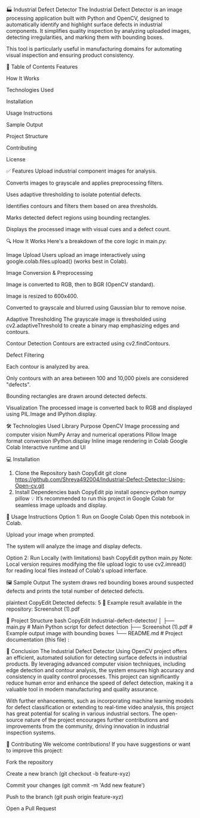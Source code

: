 🏭 Industrial Defect Detector
The Industrial Defect Detector is an image processing application built with Python and OpenCV, designed to automatically identify and highlight surface defects in industrial components. It simplifies quality inspection by analyzing uploaded images, detecting irregularities, and marking them with bounding boxes.

This tool is particularly useful in manufacturing domains for automating visual inspection and ensuring product consistency.

📌 Table of Contents
Features

How It Works

Technologies Used

Installation

Usage Instructions

Sample Output

Project Structure

Contributing

License

✅ Features
Upload industrial component images for analysis.

Converts images to grayscale and applies preprocessing filters.

Uses adaptive thresholding to isolate potential defects.

Identifies contours and filters them based on area thresholds.

Marks detected defect regions using bounding rectangles.

Displays the processed image with visual cues and a defect count.

🔍 How It Works
Here's a breakdown of the core logic in main.py:

Image Upload
Users upload an image interactively using google.colab.files.upload() (works best in Colab).

Image Conversion & Preprocessing

Image is converted to RGB, then to BGR (OpenCV standard).

Image is resized to 600x400.

Converted to grayscale and blurred using Gaussian blur to remove noise.

Adaptive Thresholding
The grayscale image is thresholded using cv2.adaptiveThreshold to create a binary map emphasizing edges and contours.

Contour Detection
Contours are extracted using cv2.findContours.

Defect Filtering

Each contour is analyzed by area.

Only contours with an area between 100 and 10,000 pixels are considered "defects".

Bounding rectangles are drawn around detected defects.

Visualization
The processed image is converted back to RGB and displayed using PIL.Image and IPython.display.

🛠 Technologies Used
Library	Purpose
OpenCV	Image processing and computer vision
NumPy	Array and numerical operations
Pillow	Image format conversion
IPython.display	Inline image rendering in Colab
Google Colab	Interactive runtime and UI

💻 Installation
1. Clone the Repository
bash
CopyEdit
git clone https://github.com/Shreya492004/Industrial-Defect-Detector-Using-Open-cv.git
2. Install Dependencies
bash
CopyEdit
pip install opencv-python numpy pillow
💡 It’s recommended to run this project in Google Colab for seamless image uploads and display.

🚀 Usage Instructions
Option 1: Run on Google Colab
Open this notebook in Colab.

Upload your image when prompted.

The system will analyze the image and display defects.

Option 2: Run Locally (with limitations)
bash
CopyEdit
python main.py
Note: Local version requires modifying the file upload logic to use cv2.imread() for reading local files instead of Colab's upload interface.

🖼 Sample Output
The system draws red bounding boxes around suspected defects and prints the total number of detected defects.

plaintext
CopyEdit
Detected defects: 5
📸 Example result available in the repository: Screenshot (1).pdf

📁 Project Structure
bash
CopyEdit
Industrial-defect-detector/
│
├── main.py                  # Main Python script for defect detection
├── Screenshot (1).pdf       # Example output image with bounding boxes
└── README.md                # Project documentation (this file)
:

🎯 Conclusion
The Industrial Defect Detector Using OpenCV project offers an efficient, automated solution for detecting surface defects in industrial products. By leveraging advanced computer vision techniques, including edge detection and contour analysis, the system ensures high accuracy and consistency in quality control processes. This project can significantly reduce human error and enhance the speed of defect detection, making it a valuable tool in modern manufacturing and quality assurance.

With further enhancements, such as incorporating machine learning models for defect classification or extending to real-time video analysis, this project has great potential for scaling in various industrial sectors. The open-source nature of the project encourages further contributions and improvements from the community, driving innovation in industrial inspection systems.


🙌 Contributing
We welcome contributions! If you have suggestions or want to improve this project:

Fork the repository

Create a new branch (git checkout -b feature-xyz)

Commit your changes (git commit -m 'Add new feature')

Push to the branch (git push origin feature-xyz)

Open a Pull Request
